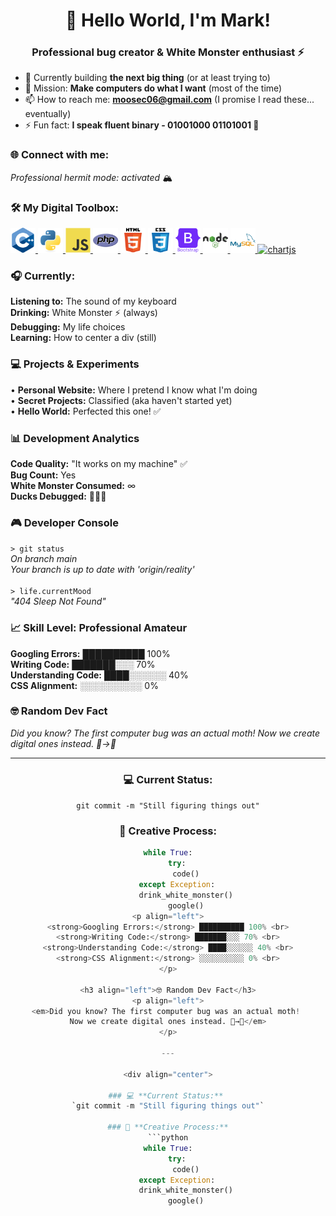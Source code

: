 <h1 align="center">👋 Hello World, I'm Mark!</h1>
<h3 align="center">Professional bug creator & White Monster enthusiast ⚡</h3>

- 🚀 Currently building **the next big thing** (or at least trying to)
- 🎯 Mission: **Make computers do what I want** (most of the time)
- 📫 How to reach me: **moosec06@gmail.com** (I promise I read these... eventually)
- ⚡ Fun fact: **I speak fluent binary - 01001000 01101001 👋**

<h3 align="left">🌐 Connect with me:</h3>
<p align="left">
  <i>Professional hermit mode: activated</i> 🏔️
</p>

<h3 align="left">🛠️ My Digital Toolbox:</h3>
<p align="left"> 
  <a href="https://www.w3schools.com/cpp/" target="_blank" rel="noreferrer"> <img src="https://raw.githubusercontent.com/devicons/devicon/master/icons/cplusplus/cplusplus-original.svg" alt="cplusplus" width="40" height="40"/> </a> 
  <a href="https://www.python.org" target="_blank" rel="noreferrer"> <img src="https://raw.githubusercontent.com/devicons/devicon/master/icons/python/python-original.svg" alt="python" width="40" height="40"/> </a> 
  <a href="https://developer.mozilla.org/en-US/docs/Web/JavaScript" target="_blank" rel="noreferrer"> <img src="https://raw.githubusercontent.com/devicons/devicon/master/icons/javascript/javascript-original.svg" alt="javascript" width="40" height="40"/> </a> 
  <a href="https://www.php.net" target="_blank" rel="noreferrer"> <img src="https://raw.githubusercontent.com/devicons/devicon/master/icons/php/php-original.svg" alt="php" width="40" height="40"/> </a> 
  <a href="https://www.w3.org/html/" target="_blank" rel="noreferrer"> <img src="https://raw.githubusercontent.com/devicons/devicon/master/icons/html5/html5-original-wordmark.svg" alt="html5" width="40" height="40"/> </a> 
  <a href="https://www.w3schools.com/css/" target="_blank" rel="noreferrer"> <img src="https://raw.githubusercontent.com/devicons/devicon/master/icons/css3/css3-original-wordmark.svg" alt="css3" width="40" height="40"/> </a> 
  <a href="https://getbootstrap.com" target="_blank" rel="noreferrer"> <img src="https://raw.githubusercontent.com/devicons/devicon/master/icons/bootstrap/bootstrap-plain-wordmark.svg" alt="bootstrap" width="40" height="40"/> </a> 
  <a href="https://nodejs.org" target="_blank" rel="noreferrer"> <img src="https://raw.githubusercontent.com/devicons/devicon/master/icons/nodejs/nodejs-original-wordmark.svg" alt="nodejs" width="40" height="40"/> </a> 
  <a href="https://www.mysql.com/" target="_blank" rel="noreferrer"> <img src="https://raw.githubusercontent.com/devicons/devicon/master/icons/mysql/mysql-original-wordmark.svg" alt="mysql" width="40" height="40"/> </a> 
  <a href="https://www.chartjs.org" target="_blank" rel="noreferrer"> <img src="https://www.chartjs.org/media/logo-title.svg" alt="chartjs" width="40" height="40"/> </a> 
</p>

<h3 align="left">🎧 Currently:</h3>
<p align="left">
  <strong>Listening to:</strong> The sound of my keyboard <br>
  <strong>Drinking:</strong> White Monster ⚡ (always) <br>
  <strong>Debugging:</strong> My life choices <br>
  <strong>Learning:</strong> How to center a div (still) <br>
</p>

<h3 align="left">💻 Projects & Experiments</h3>
<p align="left">
  • <strong>Personal Website:</strong> Where I pretend I know what I'm doing <br>
  • <strong>Secret Projects:</strong> Classified (aka haven't started yet) <br>
  • <strong>Hello World:</strong> Perfected this one! ✅ <br>
</p>

<h3 align="left">📊 Development Analytics</h3>
<p align="left">
  <strong>Code Quality:</strong> "It works on my machine" ✅ <br>
  <strong>Bug Count:</strong> Yes <br>
  <strong>White Monster Consumed:</strong> ∞ <br>
  <strong>Ducks Debugged:</strong> 🦆🦆🦆 <br>
</p>

<h3 align="left">🎮 Developer Console</h3>
<p align="left">
  <code>> git status</code><br>
  <em>On branch main</em><br>
  <em>Your branch is up to date with 'origin/reality'</em><br>
  <br>
  <code>> life.currentMood</code><br>
  <em>"404 Sleep Not Found"</em><br>
</p>

<h3 align="left">📈 Skill Level: Professional Amateur</h3>
<p align="left">
  <strong>Googling Errors:</strong> ██████████ 100% <br>
  <strong>Writing Code:</strong> ███████░░░ 70% <br>
  <strong>Understanding Code:</strong> ████░░░░░░ 40% <br>
  <strong>CSS Alignment:</strong> ░░░░░░░░░░ 0% <br>
</p>

<h3 align="left">🤓 Random Dev Fact</h3>
<p align="left">
  <em>Did you know? The first computer bug was an actual moth! 
  Now we create digital ones instead. 🐛→🐞</em>
</p>

---

<div align="center">
  
  ### 💻 **Current Status:** 
  `git commit -m "Still figuring things out"`
  
  ### 🎨 **Creative Process:**
  ```python
  while True:
      try:
          code()
      except Exception:
          drink_white_monster()
          google()
<p align="left">
  <strong>Googling Errors:</strong> ██████████ 100% <br>
  <strong>Writing Code:</strong> ███████░░░ 70% <br>
  <strong>Understanding Code:</strong> ████░░░░░░ 40% <br>
  <strong>CSS Alignment:</strong> ░░░░░░░░░░ 0% <br>
</p>

<h3 align="left">🤓 Random Dev Fact</h3>
<p align="left">
  <em>Did you know? The first computer bug was an actual moth! 
  Now we create digital ones instead. 🐛→🐞</em>
</p>

---

<div align="center">
  
  ### 💻 **Current Status:** 
  `git commit -m "Still figuring things out"`
  
  ### 🎨 **Creative Process:**
  ```python
  while True:
      try:
          code()
      except Exception:
          drink_white_monster()
          google()
